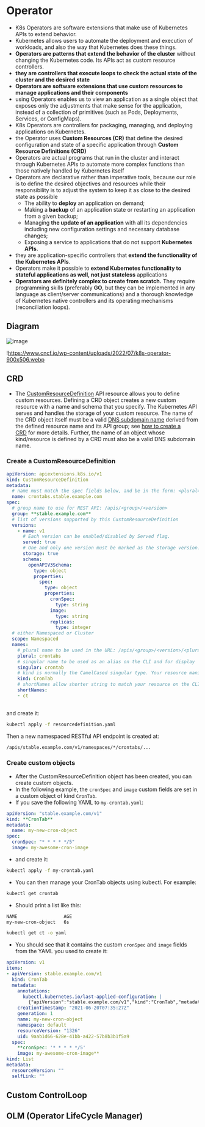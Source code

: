 # Operator

- K8s Operators are software extensions that make use of Kubernetes APIs to extend behavior.
- Kubernetes allows users to automate the deployment and execution of workloads, and also the way that Kubernetes does these things.
- **Operators are patterns that extend the behavior of the cluster** without changing the Kubernetes code. Its APIs act as custom resource controllers.
- **they are controllers that execute loops to check the actual state of the cluster and the desired state**
- **Operators are software extensions that use custom resources to manage applications and their components**
- using Operators enables us to view an application as a single object that exposes only the adjustments that make sense for the application, instead of a collection of primitives (such as Pods, Deployments, Services, or ConfigMaps).
- K8s Operators are controllers for packaging, managing, and deploying applications on Kubernetes.
- the Operator uses **Custom Resources (CR)** that define the desired configuration and state of a specific application through **Custom Resource Definitions (CRD)**
- Operators are actual programs that run in the cluster and interact through Kubernetes APIs to automate more complex functions than those natively handled by Kubernetes itself
- Operators are declarative rather than imperative tools, because our role is to define the desired objectives and resources while their responsibility is to adjust the system to keep it as close to the desired state as possible
    - The ability to **deploy** an application on demand;
    - Making a **backup** of an application state or restarting an application from a given backup;
    - Managing **the update of an application** with all its dependencies including new configuration settings and necessary database changes;
    - Exposing a service to applications that do not support **Kubernetes APIs**.
- they are application-specific controllers that **extend the functionality of the Kubernetes APIs**.
- Operators make it possible to **extend Kubernetes functionality to stateful applications as well, not just stateless** applications
- **Operators are definitely complex to create from scratch.** They require programming skills (preferably **GO**, but they can be implemented in any language as client/server communications) and a thorough knowledge of Kubernetes native controllers and its operating mechanisms (reconciliation loops).

## Diagram

![image](https://www.cncf.io/wp-content/uploads/2022/07/k8s-operator-900x506.webp)

!https://www.cncf.io/wp-content/uploads/2022/07/k8s-operator-900x506.webp

## CRD

- The [CustomResourceDefinition](https://kubernetes.io/docs/tasks/extend-kubernetes/custom-resources/custom-resource-definitions/) API resource allows you to define custom resources. Defining a CRD object creates a new custom resource with a name and schema that you specify. The Kubernetes API serves and handles the storage of your custom resource. The name of the CRD object itself must be a valid [DNS subdomain name](https://kubernetes.io/docs/concepts/overview/working-with-objects/names/#dns-subdomain-names) derived from the defined resource name and its API group; see [how to create a CRD](https://kubernetes.io/docs/tasks/extend-kubernetes/custom-resources/custom-resource-definitions/#create-a-customresourcedefinition) for more details. Further, the name of an object whose kind/resource is defined by a CRD must also be a valid DNS subdomain name.

### **Create a CustomResourceDefinition**

```yaml
apiVersion: apiextensions.k8s.io/v1
kind: CustomResourceDefinition
metadata:
  # name must match the spec fields below, and be in the form: <plural>.<group>
  name: crontabs.stable.example.com
spec:
  # group name to use for REST API: /apis/<group>/<version>
  group: **stable.example.com**
  # list of versions supported by this CustomResourceDefinition
  versions:
    - name: v1
      # Each version can be enabled/disabled by Served flag.
      served: true
      # One and only one version must be marked as the storage version.
      storage: true
      schema:
        openAPIV3Schema:
          type: object
          properties:
            spec:
              type: object
              properties:
                cronSpec:
                  type: string
                image:
                  type: string
                replicas:
                  type: integer
  # either Namespaced or Cluster
  scope: Namespaced
  names:
    # plural name to be used in the URL: /apis/<group>/<version>/<plural>
    plural: crontabs
    # singular name to be used as an alias on the CLI and for display
    singular: crontab
    # kind is normally the CamelCased singular type. Your resource manifests use this.
    kind: CronTab
    # shortNames allow shorter string to match your resource on the CLI
    shortNames:
    - ct
    
```

and create it:

```bash
kubectl apply -f resourcedefinition.yaml
```

Then a new namespaced RESTful API endpoint is created at:

```bash
/apis/stable.example.com/v1/namespaces/*/crontabs/...
```

### **Create custom objects**

- After the CustomResourceDefinition object has been created, you can create custom objects.
- In the following example, the `cronSpec` and `image` custom fields are set in a custom object of kind `CronTab`.
- If you save the following YAML to `my-crontab.yaml`:

```yaml
apiVersion: "stable.example.com/v1"
kind: **CronTab**
metadata:
  name: my-new-cron-object
spec:
  cronSpec: "* * * * */5"
  image: my-awesome-cron-image
```

- and create it:

```bash
kubectl apply -f my-crontab.yaml
```

- You can then manage your CronTab objects using kubectl. For example:

```bash
kubectl get crontab
```

- Should print a list like this:

```bash
NAME                 AGE
my-new-cron-object   6s
```

```bash
kubectl get ct -o yaml
```

- You should see that it contains the custom `cronSpec` and `image` fields from the YAML you used to create it:

```yaml
apiVersion: v1
items:
- apiVersion: stable.example.com/v1
  kind: CronTab
  metadata:
    annotations:
      kubectl.kubernetes.io/last-applied-configuration: |
        {"apiVersion":"stable.example.com/v1","kind":"CronTab","metadata":{"annotations":{},"name":"my-new-cron-object","namespace":"default"},"spec":{"cronSpec":"* * * * */5","image":"my-awesome-cron-image"}}        
    creationTimestamp: "2021-06-20T07:35:27Z"
    generation: 1
    name: my-new-cron-object
    namespace: default
    resourceVersion: "1326"
    uid: 9aab1d66-628e-41bb-a422-57b8b3b1f5a9
  spec:
    **cronSpec: '* * * * */5'
    image: my-awesome-cron-image**
kind: List
metadata:
  resourceVersion: ""
  selfLink: ""
```

## 

## Custom ControlLoop

## OLM (Operator LifeCycle Manager)

##
